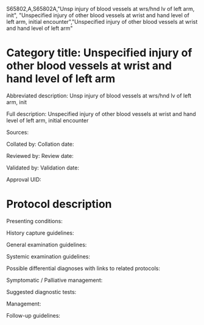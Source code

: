 S65802,A,S65802A,"Unsp injury of blood vessels at wrs/hnd lv of left arm, init", "Unspecified injury of other blood vessels at wrist and hand level of left arm, initial encounter","Unspecified injury of other blood vessels at wrist and hand level of left arm"
# Category title: Unspecified injury of other blood vessels at wrist and hand level of left arm

Abbreviated description: Unsp injury of blood vessels at wrs/hnd lv of left arm, init

Full description: Unspecified injury of other blood vessels at wrist and hand level of left arm, initial encounter

Sources:

Collated by:
Collation date:

Reviewed by:
Review date:

Validated by:
Validation date:

Approval UID:

# Protocol description

Presenting conditions:

History capture guidelines:

General examination guidelines:

Systemic examination guidelines:

Possible differential diagnoses with links to related protocols:

Symptomatic / Palliative management:

Suggested diagnostic tests:

Management:

Follow-up guidelines:
